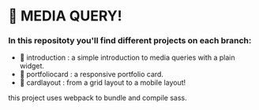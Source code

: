 # 🚀 MEDIA QUERY!
### In this repositoty you'll find different projects on each branch:

- 🌿 introduction : a simple introduction to media queries with a plain widget.
- 🌿 portfoliocard : a responsive portfolio card.
- 🌿 cardlayout : from a grid layout to a mobile layout!

this project uses webpack to bundle and compile sass.


